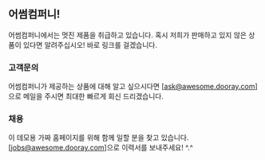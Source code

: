 ## 어썸컴퍼니!

어썸컴퍼니에서는 멋진 제품을 취급하고 있습니다.
혹시 저희가 판매하고 있지 않은 상품이 있다면 알려주십시오! 바로 링크를 걸겠습니다.

### 고객문의

어썸컴퍼니가 제공하는 상품에 대해 알고 싶으시다면 [ask@awesome.dooray.com]으로 메일을 주시면 최대한 빠르게 회신 드리겠습니다.

### 채용

이 데모용 가짜 홈페이지를 위해 함께 일할 분을 찾고 있습니다. [jobs@awesome.dooray.com]으로 이력서를 보내주세요! ^.^

